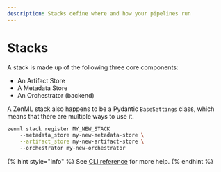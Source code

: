 ```yaml
---
description: Stacks define where and how your pipelines run
---
```


# Stacks

A stack is made up of the following three core components:

* An Artifact Store
* A Metadata Store
* An Orchestrator \(backend\)

A ZenML stack also happens to be a Pydantic `BaseSettings` class, which means that there are multiple ways to use it.

```bash
zenml stack register MY_NEW_STACK
    --metadata_store my-new-metadata-store \
    --artifact_store my-new-artifact-store \ 
    --orchestrator my-new-orchestrator

```

{% hint style="info" %}
See [CLI reference](../support/cli-command-reference.md) for more help.
{% endhint %}

